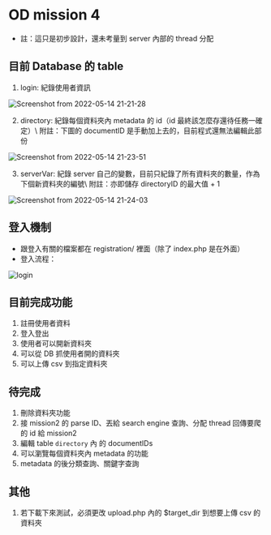 # OD mission 4
- 註：這只是初步設計，還未考量到 server 內部的 thread 分配

## 目前 Database 的 table
1. login: 紀錄使用者資訊

![Screenshot from 2022-05-14 21-21-28](https://user-images.githubusercontent.com/34702573/168427711-51f48786-4093-4a0a-9f93-85a65e4d3259.png)

2. directory: 紀錄每個資料夾內 metadata 的 id（id 最終該怎麼存還待任務一確定）\\
附註：下圖的 documentID 是手動加上去的，目前程式還無法編輯此部份

![Screenshot from 2022-05-14 21-23-51](https://user-images.githubusercontent.com/34702573/168427714-38f8249f-4155-4235-9d30-b0c370597f79.png)

3. serverVar: 紀錄 server 自己的變數，目前只紀錄了所有資料夾的數量，作為下個新資料夾的編號\\
附註：亦即儲存 directoryID 的最大值 + 1

![Screenshot from 2022-05-14 21-24-03](https://user-images.githubusercontent.com/34702573/168427716-75cae918-c932-4b48-9f88-3fd6221d347b.png)

## 登入機制
- 跟登入有關的檔案都在 registration/ 裡面（除了 index.php 是在外面）
- 登入流程：

![login](https://user-images.githubusercontent.com/34702573/168427490-101a314c-4a0e-4230-a60e-4f5108f04543.png)

## 目前完成功能
1. 註冊使用者資料
2. 登入登出
3. 使用者可以開新資料夾
4. 可以從 DB 抓使用者開的資料夾
5. 可以上傳 csv 到指定資料夾

## 待完成
1. 刪除資料夾功能
2. 接 mission2 的 parse ID、丟給 search engine 查詢、分配 thread 回傳要爬的 id 給 mission2
3. 編輯 table `directory` 內 的 documentIDs
4. 可以瀏覽每個資料夾內 metadata 的功能
5. metadata 的後分類查詢、關鍵字查詢

## 其他
1. 若下載下來測試，必須更改 upload.php 內的 $target_dir 到想要上傳 csv 的資料夾
